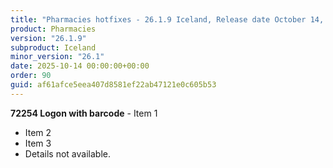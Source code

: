 ```yaml
---
title: "Pharmacies hotfixes - 26.1.9 Iceland, Release date October 14, 2025 - Hotfixes"
product: Pharmacies
version: "26.1.9"
subproduct: Iceland
minor_version: "26.1"
date: 2025-10-14 00:00:00+00:00
order: 90
guid: af61afce5eea407d8581ef22ab47121e0c605b53
---
```


**72254 Logon with barcode** - Item 1- Item 2- Item 3- Details not available.
